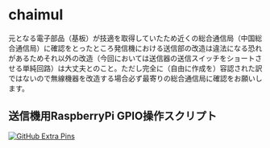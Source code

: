 # chaimul
元となる電子部品（基板）が技適を取得していたため近くの総合通信局（中国総合通信局）に確認をとったところ発信機における送信部の改造は違法になる恐れがあるためそれ以外の改造（今回においては送信器の送信スイッチをショートさせる単純回路）は大丈夫とのこと。ただし完全に（自由に作成を）容認された訳ではないので無線機器を改造する場合必ず最寄りの総合通信局に確認をお願いします。
## 送信機用RaspberryPi GPIO操作スクリプト
[![GitHub Extra Pins](https://github-readme-stats.vercel.app/api/pin/?username=nagito-hiroshima&repo=RaspberryPi-GPIO)](https://github.com/nagito-hiroshima/RaspberryPi-GPIO) 
